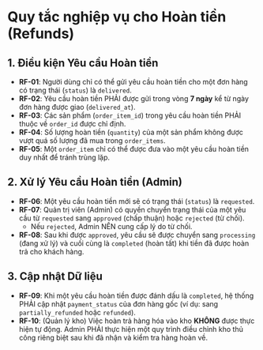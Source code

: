 # Quy tắc nghiệp vụ cho Hoàn tiền (Refunds)

## 1. Điều kiện Yêu cầu Hoàn tiền

-   **RF-01**: Người dùng chỉ có thể gửi yêu cầu hoàn tiền cho một đơn hàng có trạng thái (`status`) là `delivered`.
-   **RF-02**: Yêu cầu hoàn tiền PHẢI được gửi trong vòng **7 ngày** kể từ ngày đơn hàng được giao (`delivered_at`).
-   **RF-03**: Các sản phẩm (`order_item_id`) trong yêu cầu hoàn tiền PHẢI thuộc về `order_id` được chỉ định.
-   **RF-04**: Số lượng hoàn tiền (`quantity`) của một sản phẩm không được vượt quá số lượng đã mua trong `order_items`.
-   **RF-05**: Một `order_item` chỉ có thể được đưa vào một yêu cầu hoàn tiền duy nhất để tránh trùng lặp.

## 2. Xử lý Yêu cầu Hoàn tiền (Admin)

-   **RF-06**: Một yêu cầu hoàn tiền mới sẽ có trạng thái (`status`) là `requested`.
-   **RF-07**: Quản trị viên (Admin) có quyền chuyển trạng thái của một yêu cầu từ `requested` sang `approved` (chấp thuận) hoặc `rejected` (từ chối).
    -   Nếu `rejected`, Admin NÊN cung cấp lý do từ chối.
-   **RF-08**: Sau khi được `approved`, yêu cầu sẽ được chuyển sang `processing` (đang xử lý) và cuối cùng là `completed` (hoàn tất) khi tiền đã được hoàn trả cho khách hàng.

## 3. Cập nhật Dữ liệu

-   **RF-09**: Khi một yêu cầu hoàn tiền được đánh dấu là `completed`, hệ thống PHẢI cập nhật `payment_status` của đơn hàng gốc (ví dụ: sang `partially_refunded` hoặc `refunded`).
-   **RF-10**: (Quản lý kho) Việc hoàn trả hàng hóa vào kho **KHÔNG** được thực hiện tự động. Admin PHẢI thực hiện một quy trình điều chỉnh kho thủ công riêng biệt sau khi đã nhận và kiểm tra hàng hoàn về.
